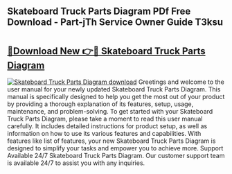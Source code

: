 ## Skateboard Truck Parts Diagram PDf Free Download - Part-jTh Service Owner Guide T3ksu

# <h2><a href="http://dfuhc6y.blite.top/?on=Skateboard+Truck+Parts+Diagram">🔗Download New 👉🔴 Skateboard Truck Parts Diagram</a></h2>

[![Skateboard Truck Parts Diagram download](https://i.imgur.com/lujVjoI.png)](http://dfuhc6y.blite.top/?on=Skateboard+Truck+Parts+Diagram)
Greetings and welcome to the user manual for your newly updated Skateboard Truck Parts Diagram. This manual is specifically designed to help you get the most out of your product by providing a thorough explanation of its features, setup, usage, maintenance, and problem-solving. To get started with your Skateboard Truck Parts Diagram, please take a moment to read this user manual carefully. It includes detailed instructions for product setup, as well as information on how to use its various features and capabilities. With features like list of features, your new Skateboard Truck Parts Diagram is designed to simplify your tasks and empower you to achieve more. Support Available 24/7 Skateboard Truck Parts Diagram. Our customer support team is available 24/7 to assist you with any inquiries.
